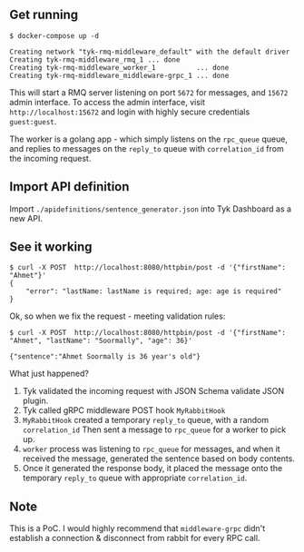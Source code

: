 ## Get running

```
$ docker-compose up -d

Creating network "tyk-rmq-middleware_default" with the default driver
Creating tyk-rmq-middleware_rmq_1 ... done
Creating tyk-rmq-middleware_worker_1          ... done
Creating tyk-rmq-middleware_middleware-grpc_1 ... done
```

This will start a RMQ server listening on port `5672` for messages, and `15672` admin interface.
To access the admin interface, visit `http://localhost:15672` and login with highly secure credentials `guest:guest`.

The worker is a golang app - which simply listens on the `rpc_queue` queue, and replies to messages on the `reply_to`
queue with `correlation_id` from the incoming request.

## Import API definition

Import `./apidefinitions/sentence_generator.json` into Tyk Dashboard as a new API.

## See it working

```
$ curl -X POST  http://localhost:8080/httpbin/post -d '{"firstName": "Ahmet"}'
{
    "error": "lastName: lastName is required; age: age is required"
}
```

Ok, so when we fix the request - meeting validation rules:

```
$ curl -X POST  http://localhost:8080/httpbin/post -d '{"firstName": "Ahmet", "lastName": "Soormally", "age": 36}'

{"sentence":"Ahmet Soormally is 36 year's old"}
```

What just happened?

1. Tyk validated the incoming request with JSON Schema validate JSON plugin.
2. Tyk called gRPC middleware POST hook `MyRabbitHook`
3. `MyRabbitHook` created a temporary `reply_to` queue, with a random `correlation_id` Then sent a message to
`rpc_queue` for a worker to pick up.
4. `worker` process was listening to `rpc_queue` for messages, and when it received the message, generated the sentence
based on body contents.
5. Once it generated the response body, it placed the message onto the temporary `reply_to` queue with appropriate
`correlation_id`.

## Note

This is a PoC. I would highly recommend that `middleware-grpc` didn't establish a connection & disconnect from rabbit
for every RPC call.
